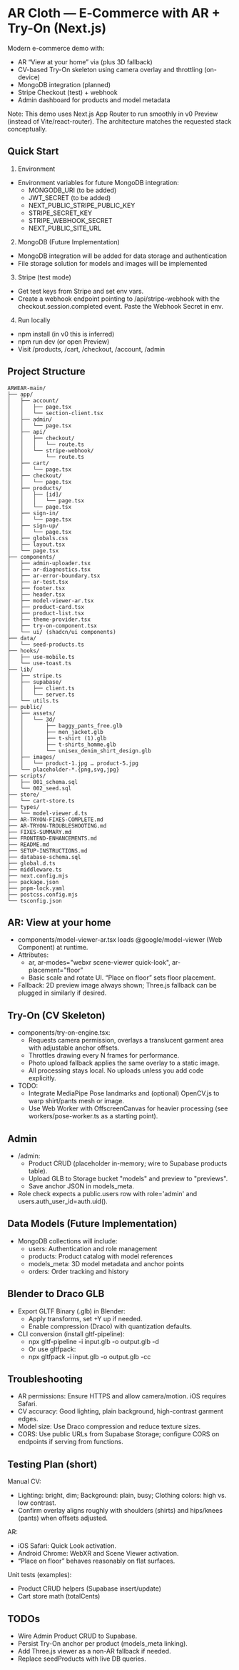 # AR Cloth — E‑Commerce with AR + Try-On (Next.js)

Modern e-commerce demo with:
- AR “View at your home” via <model-viewer> (plus 3D fallback)
- CV-based Try-On skeleton using camera overlay and throttling (on-device)
- MongoDB integration (planned)
- Stripe Checkout (test) + webhook
- Admin dashboard for products and model metadata

Note: This demo uses Next.js App Router to run smoothly in v0 Preview (instead of Vite/react-router). The architecture matches the requested stack conceptually.

## Quick Start

1) Environment
- Environment variables for future MongoDB integration:
  - MONGODB_URI (to be added)
  - JWT_SECRET (to be added)
  - NEXT_PUBLIC_STRIPE_PUBLIC_KEY
  - STRIPE_SECRET_KEY
  - STRIPE_WEBHOOK_SECRET
  - NEXT_PUBLIC_SITE_URL

2) MongoDB (Future Implementation)
- MongoDB integration will be added for data storage and authentication
- File storage solution for models and images will be implemented

3) Stripe (test mode)
- Get test keys from Stripe and set env vars.
- Create a webhook endpoint pointing to /api/stripe-webhook with the checkout.session.completed event. Paste the Webhook Secret in env.

4) Run locally
- npm install (in v0 this is inferred)
- npm run dev (or open Preview)
- Visit /products, /cart, /checkout, /account, /admin

## Project Structure

```text
ARWEAR-main/
├── app/
│   ├── account/
│   │   ├── page.tsx
│   │   └── section-client.tsx
│   ├── admin/
│   │   └── page.tsx
│   ├── api/
│   │   ├── checkout/
│   │   │   └── route.ts
│   │   └── stripe-webhook/
│   │       └── route.ts
│   ├── cart/
│   │   └── page.tsx
│   ├── checkout/
│   │   └── page.tsx
│   ├── products/
│   │   ├── [id]/
│   │   │   └── page.tsx
│   │   └── page.tsx
│   ├── sign-in/
│   │   └── page.tsx
│   ├── sign-up/
│   │   └── page.tsx
│   ├── globals.css
│   ├── layout.tsx
│   └── page.tsx
├── components/
│   ├── admin-uploader.tsx
│   ├── ar-diagnostics.tsx
│   ├── ar-error-boundary.tsx
│   ├── ar-test.tsx
│   ├── footer.tsx
│   ├── header.tsx
│   ├── model-viewer-ar.tsx
│   ├── product-card.tsx
│   ├── product-list.tsx
│   ├── theme-provider.tsx
│   ├── try-on-component.tsx
│   └── ui/ (shadcn/ui components)
├── data/
│   └── seed-products.ts
├── hooks/
│   ├── use-mobile.ts
│   └── use-toast.ts
├── lib/
│   ├── stripe.ts
│   ├── supabase/
│   │   ├── client.ts
│   │   └── server.ts
│   └── utils.ts
├── public/
│   ├── assets/
│   │   └── 3d/
│   │       ├── baggy_pants_free.glb
│   │       ├── men_jacket.glb
│   │       ├── t-shirt (1).glb
│   │       ├── t-shirts_homme.glb
│   │       └── unisex_denim_shirt_design.glb
│   ├── images/
│   │   └── product-1.jpg … product-5.jpg
│   └── placeholder-*.{png,svg,jpg}
├── scripts/
│   ├── 001_schema.sql
│   └── 002_seed.sql
├── store/
│   └── cart-store.ts
├── types/
│   └── model-viewer.d.ts
├── AR-TRYON-FIXES-COMPLETE.md
├── AR-TRYON-TROUBLESHOOTING.md
├── FIXES-SUMMARY.md
├── FRONTEND-ENHANCEMENTS.md
├── README.md
├── SETUP-INSTRUCTIONS.md
├── database-schema.sql
├── global.d.ts
├── middleware.ts
├── next.config.mjs
├── package.json
├── pnpm-lock.yaml
├── postcss.config.mjs
└── tsconfig.json
```

## AR: View at your home
- components/model-viewer-ar.tsx loads @google/model-viewer (Web Component) at runtime.
- Attributes:
  - ar, ar-modes="webxr scene-viewer quick-look", ar-placement="floor"
  - Basic scale and rotate UI. “Place on floor” sets floor placement.
- Fallback: 2D preview image always shown; Three.js fallback can be plugged in similarly if desired.

## Try-On (CV Skeleton)
- components/try-on-engine.tsx:
  - Requests camera permission, overlays a translucent garment area with adjustable anchor offsets.
  - Throttles drawing every N frames for performance.
  - Photo upload fallback applies the same overlay to a static image.
  - All processing stays local. No uploads unless you add code explicitly.
- TODO:
  - Integrate MediaPipe Pose landmarks and (optional) OpenCV.js to warp shirt/pants mesh or image.
  - Use Web Worker with OffscreenCanvas for heavier processing (see workers/pose-worker.ts as a starting point).

## Admin
- /admin:
  - Product CRUD (placeholder in-memory; wire to Supabase products table).
  - Upload GLB to Storage bucket "models" and preview to "previews".
  - Save anchor JSON in models_meta.
- Role check expects a public.users row with role='admin' and users.auth_user_id=auth.uid().

## Data Models (Future Implementation)
- MongoDB collections will include:
  - users: Authentication and role management
  - products: Product catalog with model references
  - models_meta: 3D model metadata and anchor points
  - orders: Order tracking and history

## Blender to Draco GLB
- Export GLTF Binary (.glb) in Blender:
  - Apply transforms, set +Y up if needed.
  - Enable compression (Draco) with quantization defaults.
- CLI conversion (install gltf-pipeline):
  - npx gltf-pipeline -i input.glb -o output.glb -d
  - Or use gltfpack:
  - npx gltfpack -i input.glb -o output.glb -cc

## Troubleshooting
- AR permissions: Ensure HTTPS and allow camera/motion. iOS requires Safari.
- CV accuracy: Good lighting, plain background, high-contrast garment edges.
- Model size: Use Draco compression and reduce texture sizes.
- CORS: Use public URLs from Supabase Storage; configure CORS on endpoints if serving from functions.

## Testing Plan (short)
Manual CV:
- Lighting: bright, dim; Background: plain, busy; Clothing colors: high vs. low contrast.
- Confirm overlay aligns roughly with shoulders (shirts) and hips/knees (pants) when offsets adjusted.

AR:
- iOS Safari: Quick Look activation.
- Android Chrome: WebXR and Scene Viewer activation.
- “Place on floor” behaves reasonably on flat surfaces.

Unit tests (examples):
- Product CRUD helpers (Supabase insert/update)
- Cart store math (totalCents)

## TODOs
- Wire Admin Product CRUD to Supabase.
- Persist Try-On anchor per product (models_meta linking).
- Add Three.js viewer as a non-AR fallback if needed.
- Replace seedProducts with live DB queries.
#
